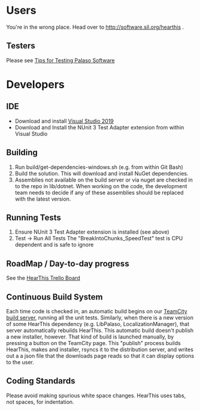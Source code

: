 # Users

You're in the wrong place. Head over to http://software.sil.org/hearthis .

## Testers

Please see [Tips for Testing Palaso Software](https://docs.google.com/document/d/1dkp0edjJ8iqkrYeXdbQJcz3UicyilLR7GxMRIUAGb1E/edit)

# Developers

## IDE

- Download and install [Visual Studio 2019](https://visualstudio.microsoft.com/downloads/)
- Download and Install the NUnit 3 Test Adapter extension from within Visual Studio

## Building

1. Run build/get-dependencies-windows.sh (e.g. from within Git Bash)
1. Build the solution.  This will download and install NuGet dependencies.
1. Assemblies not available on the build server or via nuget are checked in to the repo in lib/dotnet. When working on the code, the development team needs to decide if any of these assemblies should be replaced with the latest version.

## Running Tests

1. Ensure NUnit 3 Test Adapter extension is installed (see above)
1. Test -> Run All Tests
The "BreakIntoChunks_SpeedTest" test is CPU dependent and is safe to ignore

## RoadMap / Day-to-day progress

See the [HearThis Trello Board](https://trello.com/b/5ejUB2EF/hearthis)

## Continuous Build System

Each time code is checked in, an automatic build begins on our [TeamCity build server](http://build.palaso.org/project.html?projectId=project16&tab=projectOverview), running all the unit tests. Similarly, when there is a new version of some HearThis dependency (e.g. LibPalaso, LocalizationManager), that server automatically rebuilds HearThis. This automatic build doesn't publish a new installer, however. That kind of build is launched manually, by pressing a button on the TeamCity page.  This "publish" process builds HearThis, makes and installer, rsyncs it to the distribution server, and writes out a a json file that the downloads page reads so that it can display options to the user.

## Coding Standards

Please avoid making spurious white space changes. HearThis uses tabs, not spaces, for indentation.
